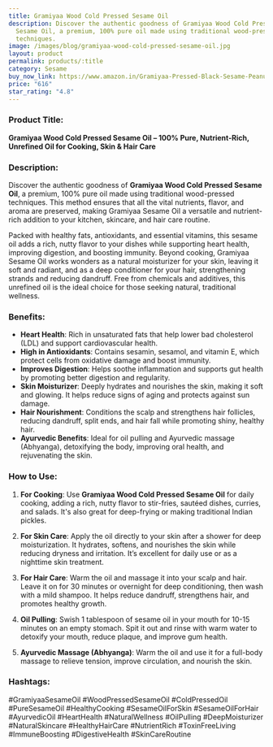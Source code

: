 ```yaml
---
title: Gramiyaa Wood Cold Pressed Sesame Oil
description: Discover the authentic goodness of Gramiyaa Wood Cold Pressed
  Sesame Oil, a premium, 100% pure oil made using traditional wood-pressed
  techniques.
image: /images/blog/gramiyaa-wood-cold-pressed-sesame-oil.jpg
layout: product
permalink: products/:title
category: Sesame
buy_now_link: https://www.amazon.in/Gramiyaa-Pressed-Black-Sesame-Peanut/dp/B07TJJ3HDS/ref=sr_1_12?crid=A4KOR1T28SZX&tag=ayushmonk-21
price: "616"
star_rating: "4.8"
---
```

### Product Title:
**Gramiyaa Wood Cold Pressed Sesame Oil – 100% Pure, Nutrient-Rich, Unrefined Oil for Cooking, Skin & Hair Care**

### Description:
Discover the authentic goodness of **Gramiyaa Wood Cold Pressed Sesame Oil**, a premium, 100% pure oil made using traditional wood-pressed techniques. This method ensures that all the vital nutrients, flavor, and aroma are preserved, making Gramiyaa Sesame Oil a versatile and nutrient-rich addition to your kitchen, skincare, and hair care routine. 

Packed with healthy fats, antioxidants, and essential vitamins, this sesame oil adds a rich, nutty flavor to your dishes while supporting heart health, improving digestion, and boosting immunity. Beyond cooking, Gramiyaa Sesame Oil works wonders as a natural moisturizer for your skin, leaving it soft and radiant, and as a deep conditioner for your hair, strengthening strands and reducing dandruff. Free from chemicals and additives, this unrefined oil is the ideal choice for those seeking natural, traditional wellness.

### Benefits:
- **Heart Health**: Rich in unsaturated fats that help lower bad cholesterol (LDL) and support cardiovascular health.
- **High in Antioxidants**: Contains sesamin, sesamol, and vitamin E, which protect cells from oxidative damage and boost immunity.
- **Improves Digestion**: Helps soothe inflammation and supports gut health by promoting better digestion and regularity.
- **Skin Moisturizer**: Deeply hydrates and nourishes the skin, making it soft and glowing. It helps reduce signs of aging and protects against sun damage.
- **Hair Nourishment**: Conditions the scalp and strengthens hair follicles, reducing dandruff, split ends, and hair fall while promoting shiny, healthy hair.
- **Ayurvedic Benefits**: Ideal for oil pulling and Ayurvedic massage (Abhyanga), detoxifying the body, improving oral health, and rejuvenating the skin.

### How to Use:
1. **For Cooking**: Use **Gramiyaa Wood Cold Pressed Sesame Oil** for daily cooking, adding a rich, nutty flavor to stir-fries, sautéed dishes, curries, and salads. It's also great for deep-frying or making traditional Indian pickles.
   
2. **For Skin Care**: Apply the oil directly to your skin after a shower for deep moisturization. It hydrates, softens, and nourishes the skin while reducing dryness and irritation. It’s excellent for daily use or as a nighttime skin treatment.

3. **For Hair Care**: Warm the oil and massage it into your scalp and hair. Leave it on for 30 minutes or overnight for deep conditioning, then wash with a mild shampoo. It helps reduce dandruff, strengthens hair, and promotes healthy growth.

4. **Oil Pulling**: Swish 1 tablespoon of sesame oil in your mouth for 10-15 minutes on an empty stomach. Spit it out and rinse with warm water to detoxify your mouth, reduce plaque, and improve gum health.

5. **Ayurvedic Massage (Abhyanga)**: Warm the oil and use it for a full-body massage to relieve tension, improve circulation, and nourish the skin.

### Hashtags:
#GramiyaaSesameOil #WoodPressedSesameOil #ColdPressedOil #PureSesameOil #HealthyCooking #SesameOilForSkin #SesameOilForHair #AyurvedicOil #HeartHealth #NaturalWellness #OilPulling #DeepMoisturizer #NaturalSkincare #HealthyHairCare #NutrientRich #ToxinFreeLiving #ImmuneBoosting #DigestiveHealth #SkinCareRoutine
